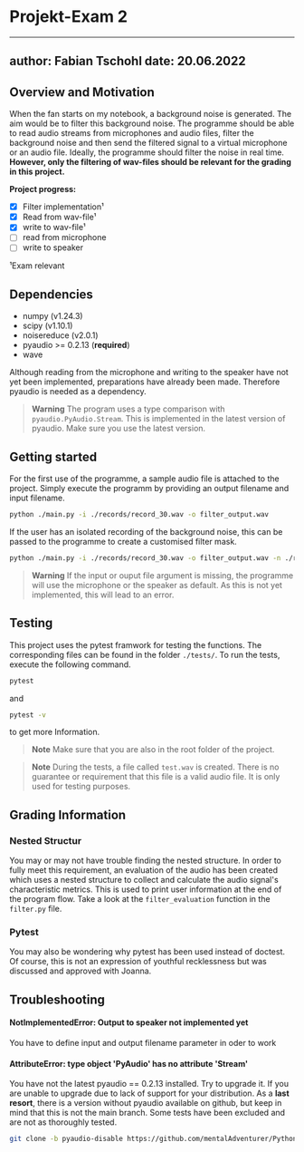 # Projekt-Exam 2

---
author: Fabian Tschohl
date: 20.06.2022
---

## Overview and Motivation
When the fan starts on my notebook, a background noise is generated. The aim would be to filter this background noise. The programme should be able to read audio streams from microphones and audio files, filter the background noise and then send the filtered signal to a virtual microphone or an audio file. Ideally, the programme should filter the noise in real time. **However, only the filtering of wav-files should be relevant for the grading in this project.**

**Project progress:**
- [x] Filter implementation¹
- [x] Read from wav-file¹
- [x] write to wav-file¹
- [ ] read from microphone
- [ ] write to speaker

¹Exam relevant

## Dependencies
- numpy (v1.24.3)
- scipy (v1.10.1)
- noisereduce (v2.0.1)
- pyaudio >= 0.2.13 (**required**)
- wave

Although reading from the microphone and writing to the speaker have not yet been implemented, preparations have already been made. Therefore pyaudio is needed as a dependency. 

> **Warning**
> The program uses a type comparison with `pyaudio.PyAudio.Stream`.
> This is implemented in the latest version of pyaudio. Make sure you use the latest version.

## Getting started

For the first use of the programme, a sample audio file is attached to the project. Simply execute the programm by providing an output filename and input filename.

```sh
python ./main.py -i ./records/record_30.wav -o filter_output.wav
```
If the user has an isolated recording of the background noise, this can be passed to the programme to create a customised filter mask.

```sh
python ./main.py -i ./records/record_30.wav -o filter_output.wav -n ./records/noise_30.wav
```

> **Warning**
> If the input or ouput file argument is missing, the programme will use the microphone or the speaker as default.
> As this is not yet implemented, this will lead to an error.

## Testing
This project uses the pytest framwork for testing the functions. The corresponding files can be found in the folder `./tests/`.
To run the tests, execute the following command.
```sh
pytest
```
and 
```sh
pytest -v
```
to get more Information.

> **Note**
> Make sure that you are also in the root folder of the project.
 
> **Note**
> During the tests, a file called `test.wav` is created.
> There is no guarantee or requirement that this file is a valid audio file.
> It is only used for testing purposes.  

## Grading Information
### Nested Structur
You may or may not have trouble finding the nested structure. 
In order to fully meet this requirement, an evaluation of the audio has been created which uses a nested structure to collect and calculate the audio signal's characteristic metrics. 
This is used to print user information at the end of the program flow. Take a look at the `filter_evaluation` function in the `filter.py` file.

### Pytest
You may also be wondering why pytest has been used instead of doctest. Of course, this is not an expression of youthful recklessness but was discussed and approved with Joanna.

## Troubleshooting
#### NotImplementedError: Output to speaker not implemented yet
You have to define input and output filename parameter in oder to work

#### AttributeError: type object 'PyAudio' has no attribute 'Stream'
You have not the latest pyaudio == 0.2.13 installed. Try to upgrade it.
If you are unable to upgrade due to lack of support for your distribution.
As a **last resort**, there is a version without pyaudio available on github, but keep in mind that this is not the main branch. Some tests have been excluded and are not as thoroughly tested.
```sh
git clone -b pyaudio-disable https://github.com/mentalAdventurer/Python-Exam2.git
```
